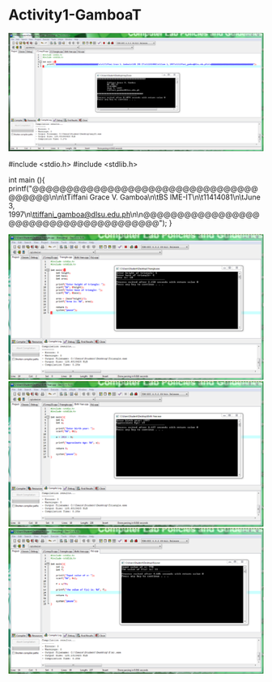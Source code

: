 # Activity1-GamboaT

![](1.PNG)

#include <stdio.h>
#include <stdlib.h>

int main (){
	printf("@@@@@@@@@@@@@@@@@@@@@@@@@@@@@@@@@@@@@@@\n\n\tTiffani Grace V. Gamboa\n\tBS IME-IT\n\t11414081\n\tJune 3, 1997\n\ttiffani_gamboa@dlsu.edu.ph\n\n@@@@@@@@@@@@@@@@@@@@@@@@@@@@@@@@@@@@@@@");
}

![](2.PNG)
![](3.PNG)
![](4.PNG)
